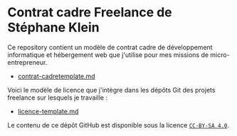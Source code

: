 # Contrat cadre Freelance de Stéphane Klein

Ce repository contient un modèle de contrat cadre de développement informatique et hébergement web que j'utilise pour mes missions de micro-entrepreneur.

- [contrat-cadretemplate.md](./contrat-cadre.md)

Voici le modèle de licence que j'intègre dans les dépôts Git des projets freelance sur lesquels je travaille :

- [licence-template.md](./licence-template.md)

Le contenu de ce dépôt GitHub est disponible sous la licence [`CC-BY-SA 4.0`](https://creativecommons.org/licenses/by-sa/4.0/deed.fr).

